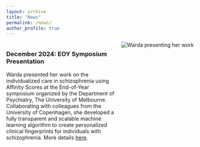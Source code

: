 ```yaml
---
layout: archive
title: "News"
permalink: /news/
author_profile: true
---
```


<div style="display: flex; align-items: flex-start;">
  <div style="flex: 1; padding-right: 10px;">
    <h3>December 2024: EOY Symposium Presentation</h3>
    <p>
      Warda presented her work on the individualized care in schizophrenia using Affinity Scores at the End-of-Year symposium organized by the Department of Psychiatry, The University of Melbourne. Collaborating with colleagues from the University of Copenhagen, she developed a fully transparent and scalable machine learning algorithm to create personalized clinical fingerprints for individuals with schizophrenia. More details 
      <a href="https://www.nature.com/articles/s41398-022-02084-9" target="_blank">here</a>.
    </p>
  </div>
  <div>
    <img src="image.png" alt="Warda presenting her work" style="height: auto; max-width: 200px; vertical-align: top;">
  </div>
</div>
